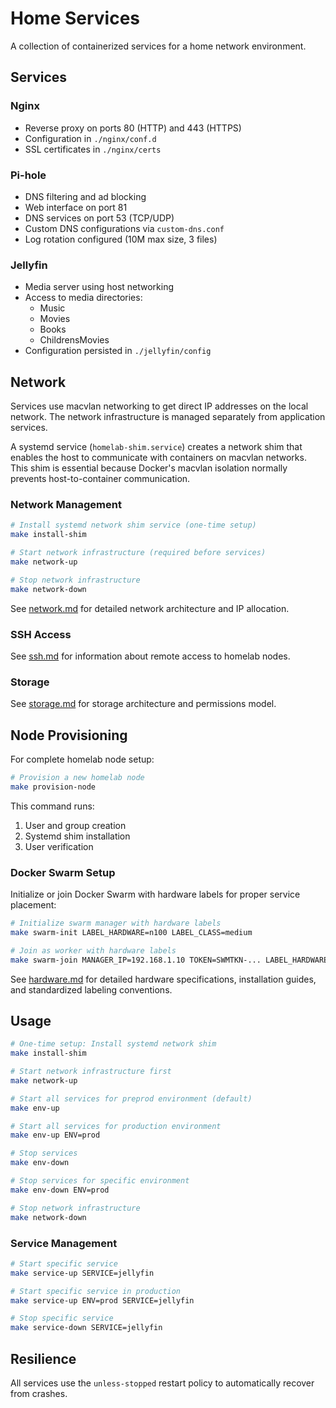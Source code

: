 # Home Services

A collection of containerized services for a home network environment.

## Services

### Nginx
- Reverse proxy on ports 80 (HTTP) and 443 (HTTPS)
- Configuration in `./nginx/conf.d`
- SSL certificates in `./nginx/certs`

### Pi-hole
- DNS filtering and ad blocking
- Web interface on port 81
- DNS services on port 53 (TCP/UDP)
- Custom DNS configurations via `custom-dns.conf`
- Log rotation configured (10M max size, 3 files)

### Jellyfin
- Media server using host networking
- Access to media directories:
  - Music
  - Movies
  - Books
  - ChildrensMovies
- Configuration persisted in `./jellyfin/config`

## Network

Services use macvlan networking to get direct IP addresses on the local network. The network infrastructure is managed separately from application services.

A systemd service (`homelab-shim.service`) creates a network shim that enables the host to communicate with containers on macvlan networks. This shim is essential because Docker's macvlan isolation normally prevents host-to-container communication.

### Network Management

```bash
# Install systemd network shim service (one-time setup)
make install-shim

# Start network infrastructure (required before services)
make network-up

# Stop network infrastructure
make network-down
```

See [network.md](network.md) for detailed network architecture and IP allocation.

### SSH Access
See [ssh.md](ssh.md) for information about remote access to homelab nodes.

### Storage
See [storage.md](storage.md) for storage architecture and permissions model.

## Node Provisioning

For complete homelab node setup:

```bash
# Provision a new homelab node
make provision-node
```

This command runs:
1. User and group creation
2. Systemd shim installation  
3. User verification

### Docker Swarm Setup

Initialize or join Docker Swarm with hardware labels for proper service placement:

```bash
# Initialize swarm manager with hardware labels
make swarm-init LABEL_HARDWARE=n100 LABEL_CLASS=medium

# Join as worker with hardware labels
make swarm-join MANAGER_IP=192.168.1.10 TOKEN=SWMTKN-... LABEL_HARDWARE=rpi-4 LABEL_CLASS=small
```

See [hardware.md](hardware.md) for detailed hardware specifications, installation guides, and standardized labeling conventions.

## Usage

```bash
# One-time setup: Install systemd network shim
make install-shim

# Start network infrastructure first
make network-up

# Start all services for preprod environment (default)
make env-up

# Start all services for production environment
make env-up ENV=prod

# Stop services
make env-down

# Stop services for specific environment
make env-down ENV=prod

# Stop network infrastructure
make network-down
```

### Service Management

```bash
# Start specific service
make service-up SERVICE=jellyfin

# Start specific service in production
make service-up ENV=prod SERVICE=jellyfin

# Stop specific service
make service-down SERVICE=jellyfin
```

## Resilience

All services use the `unless-stopped` restart policy to automatically recover from crashes.